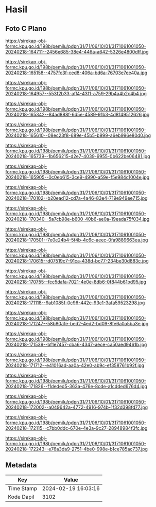 # Hasil

## Foto C Plano

https://sirekap-obj-formc.kpu.go.id/198b/pemilu/pdpr/31/71/06/10/01/3171061001050-20240218-164711--2456e685-38e4-446a-a642-5326e4800dff.jpg

https://sirekap-obj-formc.kpu.go.id/198b/pemilu/pdpr/31/71/06/10/01/3171061001050-20240218-165158--4757fc3f-ced8-406a-bd6a-76703e7ee40a.jpg

https://sirekap-obj-formc.kpu.go.id/198b/pemilu/pdpr/31/71/06/10/01/3171061001050-20240218-164957--553f2b33-aff4-43f1-a759-29b4a4b2c4b4.jpg

https://sirekap-obj-formc.kpu.go.id/198b/pemilu/pdpr/31/71/06/10/01/3171061001050-20240218-165342--84ad888f-6d5e-4589-91b3-4d8149512626.jpg

https://sirekap-obj-formc.kpu.go.id/198b/pemilu/pdpr/31/71/06/10/01/3171061001050-20240218-165610--08ec23f8-689e-45b5-b999-a6eb996e80d0.jpg

https://sirekap-obj-formc.kpu.go.id/198b/pemilu/pdpr/31/71/06/10/01/3171061001050-20240218-165739--1b656215-d2e7-4039-9955-0b622be06481.jpg

https://sirekap-obj-formc.kpu.go.id/198b/pemilu/pdpr/31/71/06/10/01/3171061001050-20240218-165905--0c0eb615-3ce9-4990-a59e-f5e984c1004e.jpg

https://sirekap-obj-formc.kpu.go.id/198b/pemilu/pdpr/31/71/06/10/01/3171061001050-20240218-170102--b20ead12-cd7a-4a46-83e4-719e949ee715.jpg

https://sirekap-obj-formc.kpu.go.id/198b/pemilu/pdpr/31/71/06/10/01/3171061001050-20240218-170340--5a7cb98e-b600-40b6-ae0a-19eada75f034.jpg

https://sirekap-obj-formc.kpu.go.id/198b/pemilu/pdpr/31/71/06/10/01/3171061001050-20240218-170501--7e0e24b4-5f4b-4c6c-aeec-0fa9889663ea.jpg

https://sirekap-obj-formc.kpu.go.id/198b/pemilu/pdpr/31/71/06/10/01/3171061001050-20240218-170615--d07519c7-91ca-438d-bc77-234be30d883c.jpg

https://sirekap-obj-formc.kpu.go.id/198b/pemilu/pdpr/31/71/06/10/01/3171061001050-20240218-170755--fcc5dafa-7021-4e0e-8db6-0f844b61bd95.jpg

https://sirekap-obj-formc.kpu.go.id/198b/pemilu/pdpr/31/71/06/10/01/3171061001050-20240218-171118--9ab1085f-0c96-442e-93c1-3afa59523298.jpg

https://sirekap-obj-formc.kpu.go.id/198b/pemilu/pdpr/31/71/06/10/01/3171061001050-20240218-171247--58b80a1e-bed2-4ed2-bd09-8fe6a0a5ba3e.jpg

https://sirekap-obj-formc.kpu.go.id/198b/pemilu/pdpr/31/71/06/10/01/3171061001050-20240218-171539--bf1e7457-cba6-4347-aece-ca50aed9461b.jpg

https://sirekap-obj-formc.kpu.go.id/198b/pemilu/pdpr/31/71/06/10/01/3171061001050-20240218-171712--e41016ad-aa0a-42e0-ab9c-ef358761b92f.jpg

https://sirekap-obj-formc.kpu.go.id/198b/pemilu/pdpr/31/71/06/10/01/3171061001050-20240218-171826--f1deded5-363a-476e-8cde-a1cdded676d4.jpg

https://sirekap-obj-formc.kpu.go.id/198b/pemilu/pdpr/31/71/06/10/01/3171061001050-20240218-172002--a049642a-4772-4916-974b-1f32d398fd77.jpg

https://sirekap-obj-formc.kpu.go.id/198b/pemilu/pdpr/31/71/06/10/01/3171061001050-20240218-172115--c7bb0ddc-670e-4e3a-9c27-28948984f3fc.jpg

https://sirekap-obj-formc.kpu.go.id/198b/pemilu/pdpr/31/71/06/10/01/3171061001050-20240218-172243--e76a3da9-2751-4be0-998e-b1ce785ac737.jpg


## Metadata

| Key        | Value               |
| ---------- | ------------------- |
| Time Stamp | 2024-02-19 16:03:16 |
| Kode Dapil | 3102                |



